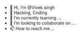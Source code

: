 - 👋 Hi, I’m @Vivek singh
- 👀 Hacking, Coding
- 🌱 I’m currently learning ...
- 💞️ I’m looking to collaborate on ...
- 📫 How to reach me ...

<!---
Errorray33/Errorray33 is a ✨ special ✨ repository because its `README.md` (this file) appears on your GitHub profile.
You can click the Preview link to take a look at your changes.
--->
